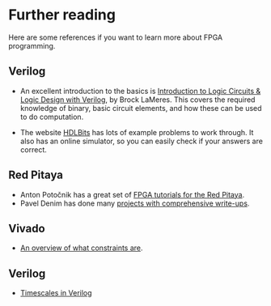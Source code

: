 # Further reading

Here are some references if you want to learn more about FPGA programming.

## Verilog

* An excellent introduction to the basics is [Introduction to Logic Circuits & Logic Design with Verilog](https://www.amazon.com/Introduction-Logic-Circuits-Design-Verilog-dp-3030136043/dp/3030136043/ref=dp_ob_title_bk), by Brock LaMeres. This covers the required knowledge of binary, basic circuit elements, and how these can be used to do computation.

* The website [HDLBits](https://hdlbits.01xz.net/wiki/Main_Page) has lots of example problems to work through. It also has an online simulator, so you can easily check if your answers are correct.

## Red Pitaya

* Anton Potočnik has a great set of [FPGA tutorials for the Red Pitaya](http://antonpotocnik.com/?cat=29). 
* Pavel Denim has done many [projects with comprehensive write-ups](http://pavel-demin.github.io/red-pitaya-notes/).

## Vivado

* [An overview of what constraints are](https://support.xilinx.com/s/article/564948?language=en_US).

## Verilog

* [Timescales in Verilog](https://www.chipverify.com/verilog/verilog-timescale)
